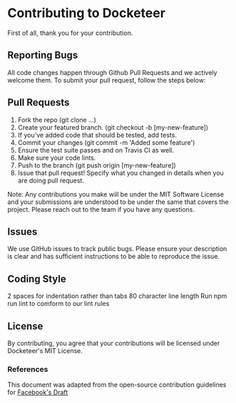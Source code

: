 # Contributing to Docketeer

First of all, thank you for your contribution.

## Reporting Bugs

All code changes happen through Github Pull Requests and we actively welcome them. To submit your pull request, follow the steps below:

## Pull Requests

1. Fork the repo (git clone ...)
2. Create your featured branch. (git checkout -b [my-new-feature])
3. If you've added code that should be tested, add tests.
4. Commit your changes (git commit -m 'Added some feature')
5. Ensure the test suite passes and on Travis CI as well.
6. Make sure your code lints.
7. Push to the branch (git push origin [my-new-feature])
8. Issue that pull request! Specify what you changed in details when you are doing pull request.

Note: Any contributions you make will be under the MIT Software License and your submissions are understood to be under the same that covers the project. Please reach out to the team if you have any questions.

## Issues

We use GitHub issues to track public bugs. Please ensure your description is clear and has sufficient instructions to be able to reproduce the issue.

## Coding Style

2 spaces for indentation rather than tabs
80 character line length
Run npm run lint to comform to our lint rules

## License

By contributing, you agree that your contributions will be licensed under Docketeer's MIT License.

### References

This document was adapted from the open-source contribution guidelines for [Facebook's Draft](https://github.com/facebook/draft-js/blob/a9316a723f9e918afde44dea68b5f9f39b7d9b00/CONTRIBUTING.md)
